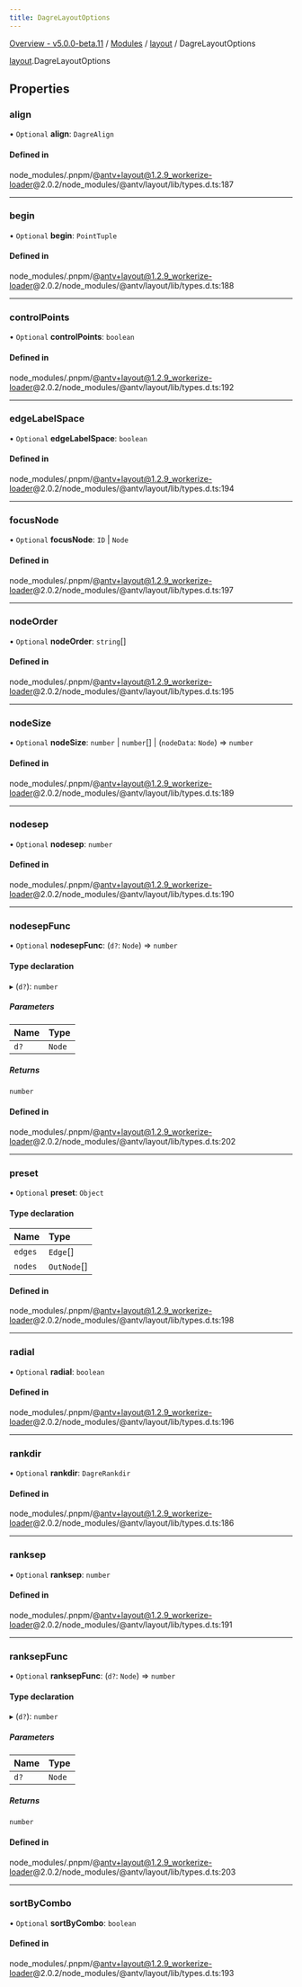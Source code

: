 ```yaml
---
title: DagreLayoutOptions
---
```


[Overview - v5.0.0-beta.11](../../README.en.md) / [Modules](../../modules.en.md) / [layout](../../modules/layout.en.md) / DagreLayoutOptions

[layout](../../modules/layout.en.md).DagreLayoutOptions

## Properties

### align

• `Optional` **align**: `DagreAlign`

#### Defined in

node_modules/.pnpm/@antv+layout@1.2.9_workerize-loader@2.0.2/node_modules/@antv/layout/lib/types.d.ts:187

---

### begin

• `Optional` **begin**: `PointTuple`

#### Defined in

node_modules/.pnpm/@antv+layout@1.2.9_workerize-loader@2.0.2/node_modules/@antv/layout/lib/types.d.ts:188

---

### controlPoints

• `Optional` **controlPoints**: `boolean`

#### Defined in

node_modules/.pnpm/@antv+layout@1.2.9_workerize-loader@2.0.2/node_modules/@antv/layout/lib/types.d.ts:192

---

### edgeLabelSpace

• `Optional` **edgeLabelSpace**: `boolean`

#### Defined in

node_modules/.pnpm/@antv+layout@1.2.9_workerize-loader@2.0.2/node_modules/@antv/layout/lib/types.d.ts:194

---

### focusNode

• `Optional` **focusNode**: `ID` \| `Node`

#### Defined in

node_modules/.pnpm/@antv+layout@1.2.9_workerize-loader@2.0.2/node_modules/@antv/layout/lib/types.d.ts:197

---

### nodeOrder

• `Optional` **nodeOrder**: `string`[]

#### Defined in

node_modules/.pnpm/@antv+layout@1.2.9_workerize-loader@2.0.2/node_modules/@antv/layout/lib/types.d.ts:195

---

### nodeSize

• `Optional` **nodeSize**: `number` \| `number`[] \| (`nodeData`: `Node`) => `number`

#### Defined in

node_modules/.pnpm/@antv+layout@1.2.9_workerize-loader@2.0.2/node_modules/@antv/layout/lib/types.d.ts:189

---

### nodesep

• `Optional` **nodesep**: `number`

#### Defined in

node_modules/.pnpm/@antv+layout@1.2.9_workerize-loader@2.0.2/node_modules/@antv/layout/lib/types.d.ts:190

---

### nodesepFunc

• `Optional` **nodesepFunc**: (`d?`: `Node`) => `number`

#### Type declaration

▸ (`d?`): `number`

##### Parameters

| Name | Type   |
| :--- | :----- |
| `d?` | `Node` |

##### Returns

`number`

#### Defined in

node_modules/.pnpm/@antv+layout@1.2.9_workerize-loader@2.0.2/node_modules/@antv/layout/lib/types.d.ts:202

---

### preset

• `Optional` **preset**: `Object`

#### Type declaration

| Name    | Type        |
| :------ | :---------- |
| `edges` | `Edge`[]    |
| `nodes` | `OutNode`[] |

#### Defined in

node_modules/.pnpm/@antv+layout@1.2.9_workerize-loader@2.0.2/node_modules/@antv/layout/lib/types.d.ts:198

---

### radial

• `Optional` **radial**: `boolean`

#### Defined in

node_modules/.pnpm/@antv+layout@1.2.9_workerize-loader@2.0.2/node_modules/@antv/layout/lib/types.d.ts:196

---

### rankdir

• `Optional` **rankdir**: `DagreRankdir`

#### Defined in

node_modules/.pnpm/@antv+layout@1.2.9_workerize-loader@2.0.2/node_modules/@antv/layout/lib/types.d.ts:186

---

### ranksep

• `Optional` **ranksep**: `number`

#### Defined in

node_modules/.pnpm/@antv+layout@1.2.9_workerize-loader@2.0.2/node_modules/@antv/layout/lib/types.d.ts:191

---

### ranksepFunc

• `Optional` **ranksepFunc**: (`d?`: `Node`) => `number`

#### Type declaration

▸ (`d?`): `number`

##### Parameters

| Name | Type   |
| :--- | :----- |
| `d?` | `Node` |

##### Returns

`number`

#### Defined in

node_modules/.pnpm/@antv+layout@1.2.9_workerize-loader@2.0.2/node_modules/@antv/layout/lib/types.d.ts:203

---

### sortByCombo

• `Optional` **sortByCombo**: `boolean`

#### Defined in

node_modules/.pnpm/@antv+layout@1.2.9_workerize-loader@2.0.2/node_modules/@antv/layout/lib/types.d.ts:193
